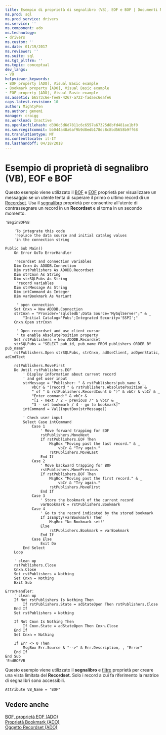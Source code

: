 ```yaml
---
title: Esempio di proprietà di segnalibro (VB), EOF e BOF | Documenti Microsoft
ms.prod: sql
ms.prod_service: drivers
ms.service: ''
ms.component: ado
ms.technology:
- drivers
ms.custom: ''
ms.date: 01/19/2017
ms.reviewer: ''
ms.suite: sql
ms.tgt_pltfrm: ''
ms.topic: conceptual
dev_langs:
- VB
helpviewer_keywords:
- BOF property [ADO], Visual Basic example
- Bookmark property [ADO], Visual Basic example
- EOF property [ADO], Visual Basic example
ms.assetid: b6573c6e-fee8-4267-a722-fadaec6eafe6
caps.latest.revision: 10
author: MightyPen
ms.author: genemi
manager: craigg
ms.workload: Inactive
ms.openlocfilehash: d396c5d6d7811c6c6557a67325d8bfd481ae1bf0
ms.sourcegitcommit: bb044a48a6af9b9d8edb178dc8c8bd5658b9ff68
ms.translationtype: MT
ms.contentlocale: it-IT
ms.lasthandoff: 04/18/2018
---
```

# <a name="bof-eof-and-bookmark-properties-example-vb"></a>Esempio di proprietà di segnalibro (VB), EOF e BOF
Questo esempio viene utilizzato il [BOF](../../../ado/reference/ado-api/bof-eof-properties-ado.md) e [EOF](../../../ado/reference/ado-api/bof-eof-properties-ado.md) proprietà per visualizzare un messaggio se un utente tenta di superare il primo o ultimo record di un [Recordset](../../../ado/reference/ado-api/recordset-object-ado.md). Usa il [segnalibro](../../../ado/reference/ado-api/bookmark-property-ado.md) proprietà per consentire all'utente di contrassegnare un record in un **Recordset** e si torna in un secondo momento.  
  
```  
'BeginBOFVB  
  
    'To integrate this code  
    'replace the data source and initial catalog values  
    'in the connection string  
  
Public Sub Main()  
    On Error GoTo ErrorHandler  
  
    'recordset and connection variables  
    Dim Cnxn As ADODB.Connection  
    Dim rstPublishers As ADODB.Recordset  
    Dim strCnxn As String  
    Dim strSQLPubs As String  
     'record variables  
    Dim strMessage As String  
    Dim intCommand As Integer  
    Dim varBookmark As Variant  
  
     ' open connection  
    Set Cnxn = New ADODB.Connection  
    strCnxn = "Provider='sqloledb';Data Source='MySqlServer';" & _  
        "Initial Catalog='Pubs';Integrated Security='SSPI';"  
    Cnxn.Open strCnxn  
  
     ' Open recordset and use client cursor  
     ' to enable AbsolutePosition property  
    Set rstPublishers = New ADODB.Recordset  
    strSQLPubs = "SELECT pub_id, pub_name FROM publishers ORDER BY pub_name"  
    rstPublishers.Open strSQLPubs, strCnxn, adUseClient, adOpenStatic, adCmdText  
  
    rstPublishers.MoveFirst  
    Do Until rstPublishers.EOF  
        ' Display information about current record  
        ' and get user input  
        strMessage = "Publisher: " & rstPublishers!pub_name & _  
            vbCr & "(record " & rstPublishers.AbsolutePosition & _  
            " of " & rstPublishers.RecordCount & ")" & vbCr & vbCr & _  
            "Enter command:" & vbCr & _  
            "[1 - next / 2 - previous /" & vbCr & _  
            "3 - set bookmark / 4 - go to bookmark]"  
        intCommand = Val(InputBox(strMessage))  
  
        ' Check user input  
        Select Case intCommand  
            Case 1  
                ' Move forward trapping for EOF  
                rstPublishers.MoveNext  
                If rstPublishers.EOF Then  
                    MsgBox "Moving past the last record." & _  
                        vbCr & "Try again."  
                    rstPublishers.MoveLast  
                End If  
            Case 2  
                ' Move backward trapping for BOF  
                rstPublishers.MovePrevious  
                If rstPublishers.BOF Then  
                    MsgBox "Moving past the first record." & _  
                        vbCr & "Try again."  
                    rstPublishers.MoveFirst  
                End If  
            Case 3  
                ' Store the bookmark of the current record  
                varBookmark = rstPublishers.Bookmark  
            Case 4  
                ' Go to the record indicated by the stored bookmark  
                If IsEmpty(varBookmark) Then  
                    MsgBox "No Bookmark set!"  
                Else  
                    rstPublishers.Bookmark = varBookmark  
                End If  
            Case Else  
                Exit Do  
        End Select  
    Loop  
  
    ' clean up  
    rstPublishers.Close  
    Cnxn.Close  
    Set rstPublishers = Nothing  
    Set Cnxn = Nothing  
    Exit Sub  
  
ErrorHandler:  
    ' clean up  
    If Not rstPublishers Is Nothing Then  
        If rstPublishers.State = adStateOpen Then rstPublishers.Close  
    End If  
    Set rstPublishers = Nothing  
  
    If Not Cnxn Is Nothing Then  
        If Cnxn.State = adStateOpen Then Cnxn.Close  
    End If  
    Set Cnxn = Nothing  
  
    If Err <> 0 Then  
        MsgBox Err.Source & "-->" & Err.Description, , "Error"  
    End If  
End Sub  
'EndBOFVB  
```  
  
 Questo esempio viene utilizzato il **segnalibro** e [filtro](../../../ado/reference/ado-api/filter-property.md) proprietà per creare una vista limitata del **Recordset**. Solo i record a cui fa riferimento la matrice di segnalibri sono accessibili.  
  
```  
Attribute VB_Name = "BOF"  
```  
  
## <a name="see-also"></a>Vedere anche  
 [BOF, proprietà EOF (ADO)](../../../ado/reference/ado-api/bof-eof-properties-ado.md)   
 [Proprietà Bookmark (ADO)](../../../ado/reference/ado-api/bookmark-property-ado.md)   
 [Oggetto Recordset (ADO)](../../../ado/reference/ado-api/recordset-object-ado.md)
